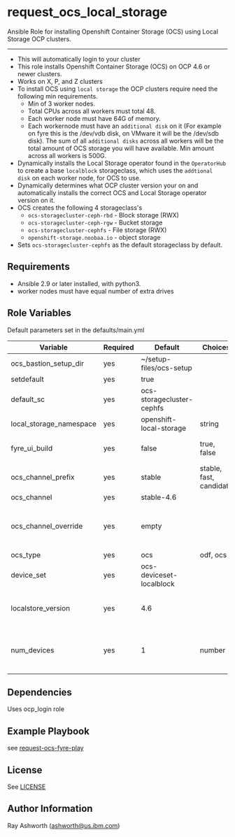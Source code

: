 request_ocs_local_storage
=======

Ansible Role for installing Openshift Container Storage (OCS) using Local Storage OCP clusters.

---------

- This will automatically login to your cluster
- This role installs Openshift Container Storage (OCS) on OCP 4.6 or newer clusters.
- Works on X, P, and Z clusters
- To install OCS using `local storage` the OCP clusters require need the following min requirements.
  - Min of 3 worker nodes.
  - Total CPUs across all workers must total 48.
  - Each worker node must have 64G of memory.
  - Each workernode must have an `additional disk` on it (For example on fyre this is the /dev/vdb disk, on VMware it will be the /dev/sdb disk). The sum of all `additional disks` across all workers will be the total amount of OCS storage you will have available. Min amount across all workers is 500G.
- Dynamically installs the Local Storage operator found in the `OperatorHub` to create a base `localblock` storageclass, which uses the  `addtional disk` on each worker node, for OCS to use.
- Dynamically determines what OCP cluster version your on and automatically installs the correct OCS and Local Storage operator version on it.
- OCS creates the following 4 storageclass's
  - `ocs-storagecluster-ceph-rbd` - Block storage (RWX)
  - `ocs-storagecluster-ceph-rgw` - Bucket storage
  - `ocs-storagecluster-cephfs` - File storage (RWX)
  - `openshift-storage.noobaa.io` - object storage
- Sets `ocs-storagecluster-cephfs` as the default storageclass by default.

Requirements
---------

- Ansible 2.9 or later installed, with python3.
- worker nodes must have equal number of extra drives

Role Variables
------------

Default parameters set in the defaults/main.yml

| Variable                | Required | Default | Choices                   | Comments                                 |
|-------------------------|----------|---------|---------------------------|------------------------------------------|
| ocs_bastion_setup_dir   | yes       | ~/setup-files/ocs-setup   |               |                          |
| setdefault              | yes      | true        |                  |                          |
| default_sc              | yes      |  ocs-storagecluster-cephfs       |                  |                          |
| local_storage_namespace | yes     | openshift-local-storage | string | | 
| fyre_ui_build          | yes      |  false       | true, false                  |  cluster was built using the fyre web UI      |
| ocs_channel_prefix     | yes      |  stable       | stable, fast, candidate       |  cluster was built using the fyre web UI      |
| ocs_channel            | yes | stable-4.6 | | | 
| ocs_channel_override    | yes      |  empty       |       |  used when you need to override the version of OCS      |
| ocs_type               | yes      |  ocs       | odf, ocs       |        |
| device_set               | yes      |   ocs-deviceset-localblock      |        |        |
| localstore_version       | yes      |   4.6      |        | Redhat local storage operator version        |
| num_devices            | yes   |   1      |    number    | devices are detected automatically using autoDiscovery   |

Dependencies
--------

Uses ocp_login role

Example Playbook
---------

see [request-ocs-fyre-play](https://github.com/IBM/community-automation/tree/master/ansible/request-ocs-fyre-play)

License
-------

See [LICENSE](https://github.com/IBM/community-automation/blob/master/LICENSE)

Author Information
------------------

Ray Ashworth (ashworth@us.ibm.com)
